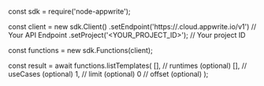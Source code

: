 const sdk = require('node-appwrite');

const client = new sdk.Client()
    .setEndpoint('https://<REGION>.cloud.appwrite.io/v1') // Your API Endpoint
    .setProject('<YOUR_PROJECT_ID>'); // Your project ID

const functions = new sdk.Functions(client);

const result = await functions.listTemplates(
    [], // runtimes (optional)
    [], // useCases (optional)
    1, // limit (optional)
    0 // offset (optional)
);
